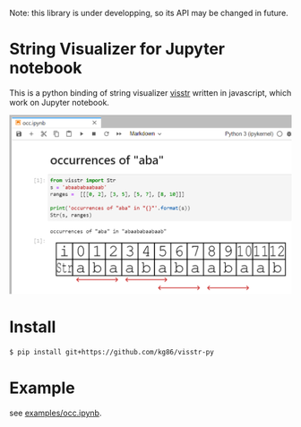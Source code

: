 Note: this library is under developping, so its API may be changed in future.

# String Visualizer for Jupyter notebook

This is a python binding of string visualizer [visstr](https://github.com/kg86/visstr) written in javascript, which work on Jupyter notebook.

![](others/example.png)

# Install

```bash
$ pip install git+https://github.com/kg86/visstr-py
```

# Example

see [examples/occ.ipynb](https://colab.research.google.com/github/kg86/visstr-py/blob/main/examples/occ.ipynb).
